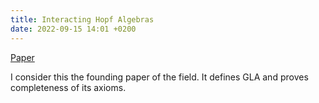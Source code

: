 ```yaml
---
title: Interacting Hopf Algebras
date: 2022-09-15 14:01 +0200
---
```


[Paper](https://arxiv.org/abs/1403.7048)

I consider this the founding paper of the field.
It defines GLA and proves completeness of its axioms.
